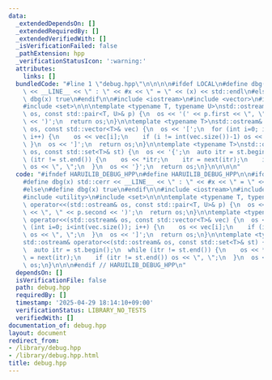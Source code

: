 ```yaml
---
data:
  _extendedDependsOn: []
  _extendedRequiredBy: []
  _extendedVerifiedWith: []
  _isVerificationFailed: false
  _pathExtension: hpp
  _verificationStatusIcon: ':warning:'
  attributes:
    links: []
  bundledCode: "#line 1 \"debug.hpp\"\n\n\n\n#ifdef LOCAL\n#define dbg(x) std::cerr\
    \ << __LINE__ << \" : \" << #x << \" = \" << (x) << std::endl\n#else\n#define\
    \ dbg(x) true\n#endif\n\n#include <iostream>\n#include <vector>\n#include <utility>\n\
    #include <set>\n\n\ntemplate <typename T, typename U>\nstd::ostream& operator<<(std::ostream&\
    \ os, const std::pair<T, U>& p) {\n  os << '(' << p.first << \", \" << p.second\
    \ << ')';\n  return os;\n}\n\ntemplate <typename T>\nstd::ostream& operator<<(std::ostream&\
    \ os, const std::vector<T>& vec) {\n  os << '[';\n  for (int i=0; i<int(vec.size());\
    \ i++) {\n    os << vec[i];\n    if (i != int(vec.size())-1) os << \", \";\n \
    \ }\n  os << ']';\n  return os;\n}\n\ntemplate <typename T>\nstd::ostream& operator<<(std::ostream&\
    \ os, const std::set<T>& st) {\n  os << '{';\n  auto itr = st.begin();\n  while\
    \ (itr != st.end()) {\n    os << *itr;\n    itr = next(itr);\n    if (itr != st.end())\
    \ os << \", \";\n  }\n  os << '}';\n  return os;\n}\n\n\n\n"
  code: "#ifndef HARUILIB_DEBUG_HPP\n#define HARUILIB_DEBUG_HPP\n\n#ifdef LOCAL\n\
    #define dbg(x) std::cerr << __LINE__ << \" : \" << #x << \" = \" << (x) << std::endl\n\
    #else\n#define dbg(x) true\n#endif\n\n#include <iostream>\n#include <vector>\n\
    #include <utility>\n#include <set>\n\n\ntemplate <typename T, typename U>\nstd::ostream&\
    \ operator<<(std::ostream& os, const std::pair<T, U>& p) {\n  os << '(' << p.first\
    \ << \", \" << p.second << ')';\n  return os;\n}\n\ntemplate <typename T>\nstd::ostream&\
    \ operator<<(std::ostream& os, const std::vector<T>& vec) {\n  os << '[';\n  for\
    \ (int i=0; i<int(vec.size()); i++) {\n    os << vec[i];\n    if (i != int(vec.size())-1)\
    \ os << \", \";\n  }\n  os << ']';\n  return os;\n}\n\ntemplate <typename T>\n\
    std::ostream& operator<<(std::ostream& os, const std::set<T>& st) {\n  os << '{';\n\
    \  auto itr = st.begin();\n  while (itr != st.end()) {\n    os << *itr;\n    itr\
    \ = next(itr);\n    if (itr != st.end()) os << \", \";\n  }\n  os << '}';\n  return\
    \ os;\n}\n\n\n#endif // HARUILIB_DEBUG_HPP\n"
  dependsOn: []
  isVerificationFile: false
  path: debug.hpp
  requiredBy: []
  timestamp: '2025-04-29 18:14:10+09:00'
  verificationStatus: LIBRARY_NO_TESTS
  verifiedWith: []
documentation_of: debug.hpp
layout: document
redirect_from:
- /library/debug.hpp
- /library/debug.hpp.html
title: debug.hpp
---
```

